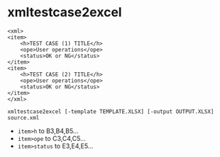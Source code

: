 xmltestcase2excel
=================

```
<xml>
<item>
    <h>TEST CASE (1) TITLE</h>
    <ope>User operations</ope>
    <status>OK or NG</status>
</item>
<item>
    <h>TEST CASE (2) TITLE</h>
    <ope>User operations</ope>
    <status>OK or NG</status>
</item>
</xml>
```

```
xmltestcase2excel [-template TEMPLATE.XLSX] [-output OUTPUT.XLSX] source.xml
```

* `item>h` to B3,B4,B5...
* `item>ope` to C3,C4,C5...
* `item>status` to E3,E4,E5...

